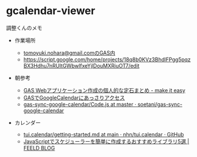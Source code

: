 # gcalendar-viewer
調整くんのメモ

- 作業場所
  - tomoyuki.nohara@gmail.comのGAS内
  - https://script.google.com/home/projects/18q8b0KVz3BhdlFPgg5pqzBX3Hdhu7nRUItGWbwlfxeYjlDouMXRiuOT7/edit

- 朝参考
  - [GAS Webアプリケーション作成の個人的な定石まとめ - make it easy](https://ryjkmr.com/gas-web-application-usual-way/#1HTMLJavascriptCSS)
  - [GASでGoogleCalendarにあっさりアクセス](https://zenn.dev/sdkfz181tiger/articles/d010c4a3110a90)
  - [gas-sync-google-calendar/Code.js at master · soetani/gas-sync-google-calendar](https://github.com/soetani/gas-sync-google-calendar/blob/master/Code.js)


- カレンダー
  - [tui.calendar/getting-started.md at main · nhn/tui.calendar · GitHub](https://github.com/nhn/tui.calendar/blob/main/docs/en/guide/getting-started.md)
  - [JavaScriptでスケジューラーを簡単に作成するおすすめライブラリ5選 | FEELD BLOG](https://feeld-uni.com/?p=2053)
